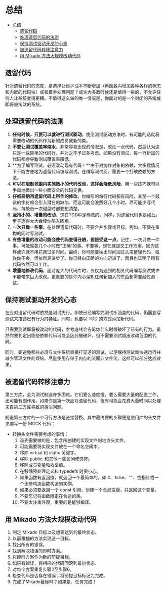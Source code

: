 # 总结

- [总结](#总结)
  - [遗留代码](#遗留代码)
  - [处理遗留代码的法则](#处理遗留代码的法则)
  - [保持测试驱动开发的心态](#保持测试驱动开发的心态)
  - [被遗留代码转移注意力](#被遗留代码转移注意力)
  - [用 Mikado 方法大规模改动代码](#用-mikado-方法大规模改动代码)

## 遗留代码

针对遗留代码的态度，是选择让维护成本不断增加（再函数内增加各种各样的标志和内嵌的代码块）或者着手处理问题？或许大多数时候还是值得一拼的，不允许任何人让系统变得更糟。不值得这么做的唯一情况是，你面对的是一个封闭的系统或即将被淘汰的系统。

## 处理遗留代码的法则

1. **任何时候，只要可以就进行测试驱动**。使用测试驱动方法时，有可能的话就将需要改动的代码作为新的成员或新的类。
2. **不要让测试覆盖率缩水**。非常容易出现的情况是，改动一点代码，然后认为这只是一些简单的代码行，并对之不予过多考虑。如果没有测试，每一行新加的代码都会导致测试覆盖率降低。
3. **为了编写测试，必须改动现有代码！**由于对协作对象的依赖，大多数情况下不能方便地为遗留代码编写测试。在编写测试前，需要一个打破依赖的方法。
4. **可以在限制范围内实施微小的代码改动，这样会降低风险**。用一些技巧就可以手动地做出一些小而安全的代码变换。
5. **仔细斟酌再遗留代码上所作的修改**。你编写的每行代码都有风险，甚至一个敲错的字符都会引入潜在的缺陷，而这可能会浪费好几个小时。尽可能少写代码，每敲击一次键盘时都要想清楚。
6. **坚持小的、增量的改动**。这在TDD中是奏效的。同样，对遗留代码也是如此。步子迈得太大会使你陷入困境。
7. **一次只做一件事**。在处理遗留代码时，不要合并步骤或目标。例如，不要在重构的同时写测试。
8. **有些增量的改动可能会使代码变得丑陋，要接受这一点**。记住，一次只做一件事。可能需要几个小时做“正确”的事。不要等，现在就提交工作方案，因为这样或许就不用花费过多时间。最终，你可能要抽出时间回过头来整理代码，或许你不会，但依然是进步了。你已经向正确的方向迈进了，而且也证明了所有代码依然可以工作。
9. **增量地修改代码**。面对庞大的代码库时，仅仅为遇到的相关代码编写测试或许不能带来巨大改观。更重要的是你内心深知任何新加入的东西都需要经过测试。

## 保持测试驱动开发的心态

在应对遗留代码时依然是测试先行。即使已经编写完测试所涵盖的代码，仍需要写测试来描述已有行为的特征。同时，也要以 TDD 的方式添加新代码。

只需要测试即将被改动的代码，参考底线会告诉你什么时候破坏了已有的行为。虽然你要判定出哪些依赖代码可能会因此被破坏，但不需要测试超出改动范围的代码。

同时，要避免那些必须与文件系统直接打交道的测试，以便保持测试集快速运行并减少管理文件的烦恼。尽量使用存储于内存的流而非文件流，这样可以部分达成效果。

## 被遗留代码转移注意力

第三方库，会为测试制造许多困难。它们要么速度慢，要么需要大量的配置工作，还可能有副作用。如果你是第一次面对遗留代码，很有可能会花费大量时间以处理来自第三方库导致的类似问题。

规避第三方库的一个可行方法是链接替换。其中最终要的步骤便是使用库的头文件来编写一份 MOCK 代码：

- 转换头文件需要考虑的事情：
  1. 首先需要做的是，包含所创建的实现文件的地方头文件。
  2. 可能需要将实现文件放在一个命名空间中。
  3. 移除 virtual 和 static 关键字。
  4. 移除 public: 和其他一些访问修饰符。
  5. 移除成员变量和枚举值。
  6. 在移除预处理定义和 typedefs 时要小心。
  7. 如果函数有返回值，就返回一个最简单的，如 0、false、""、空指针或一个无参构造函数构造的实例。
  8. 如果必须要返回一个 const 引用，创建一个全局变量，并返回这个变量。
  9. 不要忘记将函数限定在合适的类。
  10. 不要太注重外观，重要的是能够编译。

## 用 Mikado 方法大规模改动代码

1. 制定 Mikado 目标以及想要达到的最终状态。
2. 以最稚拙的方法实现这一目标。
3. 找出所有的错误。
4. 找到解决错误的即时方案。
5. 将即时方案作为新的前提目标。
6. 如果有错误，将相应的代码回滚到最初状态。
7. 对每个方案重复步骤2至步骤6。
8. 检查代码是否存在错误；将前提目标标记为完成。
9. 完成了Mikado目标吗？如果是，任务完成！
